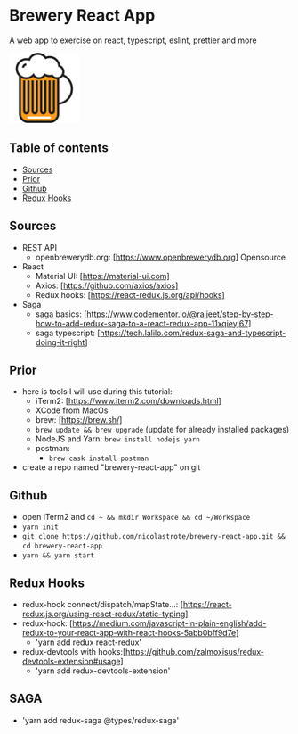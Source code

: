 # Brewery React App

A web app to exercise on react, typescript, eslint, prettier and more

<img src="./public/brewery-react-app.svg" width="25%" alt="svg beer picture">

## Table of contents

- [Sources](#sources)
- [Prior](#prior)
- [Github](#github)
- [Redux Hooks](#redux%20hooks)

## Sources

- REST API
  - openbrewerydb.org: [https://www.openbrewerydb.org] Opensource
- React
  - Material UI: [https://material-ui.com]
  - Axios: [https://github.com/axios/axios]
  - Redux hooks: [https://react-redux.js.org/api/hooks]
- Saga
  - saga basics: [https://www.codementor.io/@rajjeet/step-by-step-how-to-add-redux-saga-to-a-react-redux-app-11xqieyj67]
  - saga typescript: [https://tech.lalilo.com/redux-saga-and-typescript-doing-it-right]

## Prior

- here is tools I will use during this tutorial:
  - iTerm2: [https://www.iterm2.com/downloads.html]
  - XCode from MacOs
  - brew: [https://brew.sh/]
  - `brew update && brew upgrade` (update for already installed packages)
  - NodeJS and Yarn: `brew install nodejs yarn`
  - postman:
    - `brew cask install postman`
- create a repo named "brewery-react-app" on git

## Github

- open iTerm2 and `cd ~ && mkdir Workspace && cd ~/Workspace`
- `yarn init`
- `git clone https://github.com/nicolastrote/brewery-react-app.git && cd brewery-react-app`
- `yarn && yarn start`

## Redux Hooks

- redux-hook connect/dispatch/mapState...: [https://react-redux.js.org/using-react-redux/static-typing]
- redux-hook: [https://medium.com/javascript-in-plain-english/add-redux-to-your-react-app-with-react-hooks-5abb0bff9d7e]
  - 'yarn add redux react-redux'
- redux-devtools with hooks:[https://github.com/zalmoxisus/redux-devtools-extension#usage]
  - 'yarn add redux-devtools-extension'
  
## SAGA

  - 'yarn add redux-saga @types/redux-saga'

